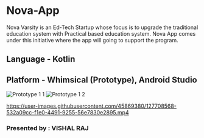 # Nova-App
Nova Varsity is an Ed-Tech Startup whose focus is to upgrade the traditional education system with Practical based education system. Nova App comes under this initiative where the app will going to support the program.

## Language - Kotlin
## Platform - Whimsical (Prototype), Android Studio

![Prototype 1 1](https://user-images.githubusercontent.com/45869380/127708532-864b33c3-abe3-47f7-9e6a-5df344a60d43.png)
![Prototype 1 2](https://user-images.githubusercontent.com/45869380/127708544-604a77f6-4fa8-4556-b032-85d9231980aa.png)

https://user-images.githubusercontent.com/45869380/127708568-532a09cc-f1e0-4491-9255-56e7830e2895.mp4


### Presented by : VISHAL RAJ
